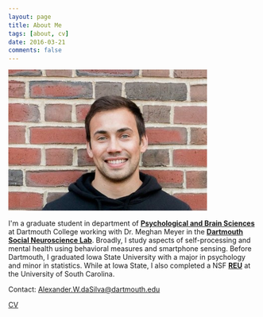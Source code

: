 ```yaml
---
layout: page
title: About Me
tags: [about, cv]
date: 2016-03-21
comments: false
---
```

    

![img](new_linked.jpg)

I'm a graduate student in department of <a href="https://pbs.dartmouth.edu//"><b>Psychological and Brain Sciences</b></a> at Dartmouth College working with Dr. Meghan Meyer in the <a href="http://www.dartmouth-socialneurolab.com/"><b>Dartmouth Social Neuroscience Lab</b></a>.  Broadly, I study aspects of self-processing and mental health using behavioral measures and smartphone sensing.  Before Dartmouth, I graduated Iowa State University with a major in psychology and minor in statistics. While at Iowa State, I also completed a NSF <a href="https://psych.sc.edu/srebcs/"><b>REU</b></a> at the University of South Carolina.

Contact: Alexander.W.daSilva@dartmouth.edu

[CV](https://dasilvaa10.github.io/assets/cv.pdf)

